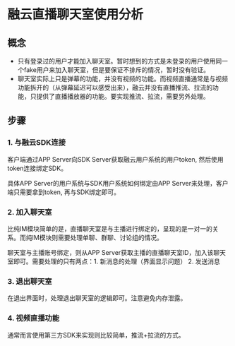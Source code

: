# 融云直播聊天室使用分析

## 概念

- 只有登录过的用户才能加入聊天室。暂时想到的方式是未登录的用户使用同一个fake用户来加入聊天室，但是要保证不排斥的情况，暂时没有验证。
- 聊天室实际上只是弹幕的功能，并没有视频的功能。而视频直播通常是与视频功能拆开的（从弹幕延迟可以感受出来），融云并没有直播推流、拉流的功能，只提供了直播播放器的功能。要实现推流、拉流，需要另外处理。

## 步骤

### 1. 与融云SDK连接

客户端通过APP Server向SDK Server获取融云用户系统的用户token, 然后使用token连接绑定SDK。

具体APP Server的用户系统与SDK用户系统如何绑定由APP Server来处理，客户端只需要拿到token, 再与SDK绑定即可。

### 2. 加入聊天室

比纯IM模块简单的是，直播聊天室是与主播进行绑定的，呈现的是一对一的关系。而纯IM模块则需要处理单聊、群聊、讨论组的情况。

聊天室与主播账号绑定，则从APP Server获取主播的直播聊天室ID，加入该聊天室即可。需要处理的只有两点：1. 新消息的处理（界面显示问题） 2. 发送消息

### 3. 退出聊天室

在退出界面时，处理退出聊天室的逻辑即可。注意避免内存泄露。

### 4. 视频直播功能

通常而言使用第三方SDK来实现则比较简单，推流+拉流的方式。
